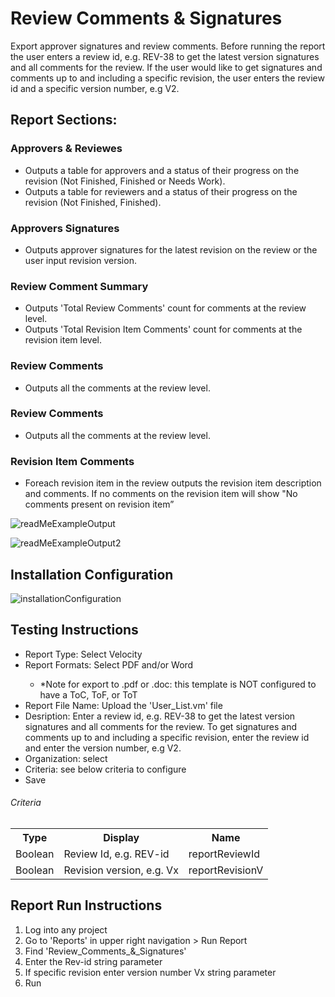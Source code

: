 # Review Comments & Signatures 
Export approver signatures and review comments. Before running the report the user enters a review id, e.g. REV-38 to get the latest version signatures and all comments for the review. If the user would like to get signatures and comments up to and including a specific revision, the user enters the review id and a specific version number, e.g V2.

## Report Sections:
### Approvers & Reviewes
<ul>
<li>Outputs a table for approvers and a status of their progress on the revision (Not Finished, Finished or Needs Work).</li>
<li>Outputs a table for reviewers and a status of their progress on the revision (Not Finished, Finished).</li>
</ul>

### Approvers Signatures
<ul>
<li>Outputs approver signatures for the latest revision on the review or the user input revision version.</li>
</ul>

### Review Comment Summary
<ul>
<li>Outputs 'Total Review Comments' count for comments at the review level.</li>
<li>Outputs 'Total Revision Item Comments' count for comments at the revision item level.</li>
</ul>

### Review Comments
<ul>
<li>Outputs all the comments at the review level.</li>
</ul>

### Review Comments
<ul>
<li>Outputs all the comments at the review level.</li>
</ul>

### Revision Item Comments 
<ul>
<li>Foreach revision item in the review outputs the revision item description and comments. If no comments on the revision item will show "No comments present on revision item”</li>
</ul>


![readMeExampleOutput](https://github.com/jamasoftware-ps/Community-Reports/assets/99203913/d6f829aa-a9f1-47b6-a403-779ba545a180)


![readMeExampleOutput2](https://github.com/jamasoftware-ps/Community-Reports/assets/99203913/8ff9ff1a-03f1-485c-ac4a-e3a7225398d3)


## Installation Configuration

![installationConfiguration](https://github.com/jamasoftware-ps/Community-Reports/assets/99203913/b25ec19b-823d-4a95-8635-f4a14f82186c)


## Testing Instructions 

<ul> 
  <li>Report Type: Select Velocity</li>
  <li>Report Formats: Select PDF and/or Word</li>
  <ul>
  <li>*Note for export to .pdf or .doc: this template is NOT configured to have a ToC, ToF, or ToT</li>
  </ul>
  <li>Report File Name: Upload the 'User_List.vm' file</li>
  <li>Desription: Enter a review id, e.g. REV-38 to get the latest version signatures and all comments for the review. To get signatures and comments up to and including a specific revision, enter the review id and enter the version number, e.g V2.</li>
  <li>Organization: select</li>
  <li>Criteria: see below criteria to configure</li>
  <li>Save</li>
</ul>

<h6>Criteria</h6>
<table>
  <tr>
    <th>Type</th>
    <th>Display</th>
    <th>Name</th>
  </tr>
  <tr>
    <td>Boolean</td>
    <td>Review Id, e.g. REV-id</td>
    <td>reportReviewId</td>
  </tr>
  <tr>
    <td>Boolean</td>
    <td>Revision version, e.g. Vx</td>
    <td>reportRevisionV</td>
  </tr>
</table>


## Report Run Instructions 
<ol>
  <li>Log into any project</li>
  <li>Go to 'Reports' in upper right navigation > Run Report</li>
  <li>Find 'Review_Comments_&_Signatures'</li>
  <li>Enter the Rev-id string parameter</li>
  <li>If specific revision enter version number Vx string parameter</li>
  <li>Run</li>
</ol>
 
